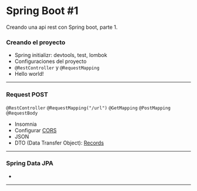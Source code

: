 # Spring Boot #1
Creando una api rest con Spring boot, parte 1.

### Creando el proyecto
* Spring initializr: devtools, test, lombok
* Configuraciones del proyecto
* `@RestController` y `@RequestMapping`
* Hello world!

---
### Request POST
`@RestController` `@RequestMapping("/url")` `@GetMapping` `@PostMapping` `@RequestBody`
* Insomnia
* Configurar [CORS](https://app.aluracursos.com/course/spring-boot-3-desarrollar-api-rest-java/task/83456)
* JSON
* DTO (Data Transfer Object): [Records](https://docs.oracle.com/en/java/javase/16/language/records.html#GUID-6699E26F-4A9B-4393-A08B-1E47D4B2D263)

---
### Spring Data JPA
*

---